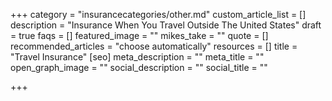 +++
category = "insurancecategories/other.md"
custom_article_list = []
description = "Insurance When You Travel Outside The United States"
draft = true
faqs = []
featured_image = ""
mikes_take = ""
quote = []
recommended_articles = "choose automatically"
resources = []
title = "Travel Insurance"
[seo]
meta_description = ""
meta_title = ""
open_graph_image = ""
social_description = ""
social_title = ""

+++
